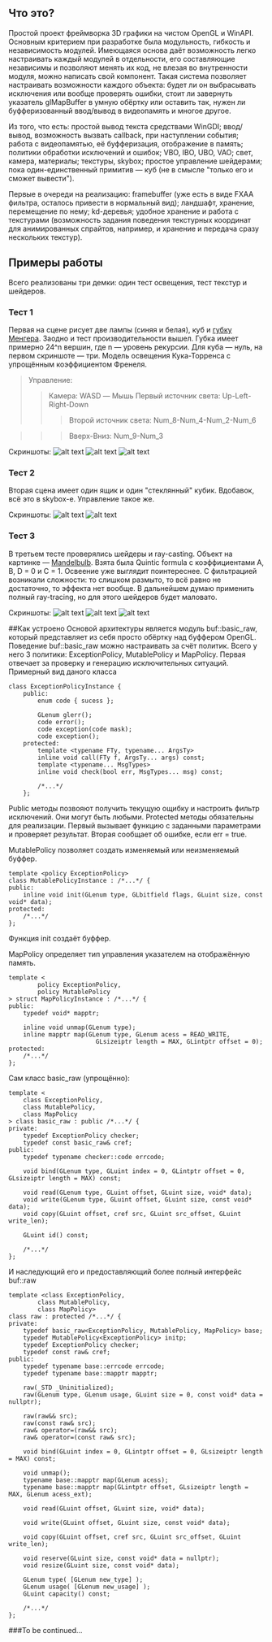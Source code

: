 ## Что это?

Простой проект фреймворка 3D графики на чистом OpenGL и WinAPI. Основным критерием при
разработке была модульность, гибкость и независимость модулей. Имеющаяся основа даёт возможность
легко настраивать каждый модулей в отдельности, его составляющие независимы и позволяют менять их код, 
не влезая во внутренности модуля, можно написать свой компонент. Такая система позволяет
настраивать возможности каждого объекта: будет ли он выбрасывать исключения или вообще проверять ошибки,
стоит ли завернуть указатель glMapBuffer в умную обёртку или оставить так, нужен ли буфферизованный ввод/вывод
в видеопамять и многое другое.

Из того, что есть: простой вывод текста средствами WinGDI; ввод/вывод, возможность вызвать callback, при наступлении
события; работа с видеопамятью, её буфферизация, отображение в память; политики обработки
исключений и ошибок; VBO, IBO, UBO, VAO; свет, камера, материалы; текстуры, skybox; простое управление
шейдерами; пока один-единственный примитив — куб (не в смысле "только его и сможет вывести").

Первые в очереди на реализацию: framebuffer (уже есть в виде FXAA фильтра, осталось привести в нормальный вид);
ландшафт, хранение, перемещение по нему; kd-деревья; удобное хранение и работа с текстурами (возможность задания поведения
текстурных координат для анимированных спрайтов, например, и хранение и передача сразу нескольких текстур).

## Примеры работы
Всего реализованы три демки: один тест освещения, тест текстур и шейдеров.
### Тест 1
Первая на сцене рисует две лампы (синяя и белая), куб и [губку Менгера](https://ru.wikipedia.org/wiki/Губка_Менгера).
Заодно и тест производительности вышел. Губка имеет примерно 24^n вершин, где n — уровень рекурсии.
Для куба — нуль, на первом скриншоте — три. Модель освещения Кука-Торренса с упрощённым коэффициентом Френеля.

> Управление:
> > Камера: WASD — Мышь
> > Первый источник света: Up-Left-Right-Down
> > > Второй источник света: Num_8-Num_4-Num_2-Num_6

> > > Вверх-Вниз: Num_9-Num_3

Скриншоты:
![alt text](https://github.com/Alexandr2144/glwl/blob/master/Screenshots/3.jpg)
![alt text](https://github.com/Alexandr2144/glwl/blob/master/Screenshots/4.jpg)
![alt text](https://github.com/Alexandr2144/glwl/blob/master/Screenshots/5.jpg)

### Тест 2
Вторая сцена имеет один ящик и один "стеклянный" кубик. Вдобавок, всё это в skybox-е.
Управление такое же.

Скриншоты:
![alt text](https://github.com/Alexandr2144/glwl/blob/master/Screenshots/6.jpg)
![alt text](https://github.com/Alexandr2144/glwl/blob/master/Screenshots/7.jpg)

### Тест 3
В третьем тесте проверялись шейдеры и ray-casting. Объект на картинке — [Mandelbulb](https://en.wikipedia.org/wiki/Mandelbulb).
Взята была Quintic formula с коэффициентами A, B, D = 0 и C = 1. Освеение уже выглядит поинтереснее. С фильтрацией возникали сложности:
то слишком размыто, то всё равно не достаточно, то эффекта нет вообще. В дальнейшем думаю применить полный ray-tracing, но для
этого шейдеров будет маловато.

Скриншоты:
![alt text](https://github.com/Alexandr2144/glwl/blob/master/Screenshots/0.jpg)
![alt text](https://github.com/Alexandr2144/glwl/blob/master/Screenshots/1.jpg)
![alt text](https://github.com/Alexandr2144/glwl/blob/master/Screenshots/2.jpg)

##Как устроено
Основой архитектуры является модуль buf::basic_raw, который представляет из себя просто обёртку над
буффером OpenGL. Поведение buf::basic_raw можно настраивать за счёт политик. Всего у него 3 политики:
ExceptionPolicy, MutablePolicy и MapPolicy. Первая отвечает за проверку и генерацию исключительных ситуаций.
Примерный вид даного класса
```
class ExceptionPolicyInstance {
	public:
		enum code { sucess };

		GLenum glerr();
		code error();
		code exception(code mask);
		code exception();
	protected:
		template <typename FTy, typename... ArgsTy>
		inline void call(FTy f, ArgsTy... args) const;
		template <typename... MsgTypes>
		inline void check(bool err, MsgTypes... msg) const;

		/*...*/
	};
```
Public методы позвояют получить текущую ощибку и настроить фильтр исключений. Они могут быть любыми. Protected
методы обязательны для реализации. Первый вызывает функцию с заданными параметрами и проверяет результат. Вторая
сообщает об ошибке, если err = true.

MutablePolicy позволяет создать изменяемый или неизменяемый буффер.
```
template <policy ExceptionPolicy>
class MutablePolicyInstance : /*...*/ {
public:
	inline void init(GLenum type, GLbitfield flags, GLuint size, const void* data);
protected:
	/*...*/
};
```
Функция init создаёт буффер.

MapPolicy определяет тип управления указателем на отображённую память.
```
template <
		policy ExceptionPolicy,
		policy MutablePolicy
> struct MapPolicyInstance : /*...*/ {
public:
	typedef void* mapptr;

	inline void unmap(GLenum type);
	inline mapptr map(GLenum type, GLenum acess = READ_WRITE, 
						GLsizeiptr length = MAX, GLintptr offset = 0);
protected:
	/*...*/
};
```
Сам класс basic_raw (упрощённо):
```
template <
	class ExceptionPolicy,
	class MutablePolicy,
	class MapPolicy
> class basic_raw : public /*...*/ {
private:
	typedef ExceptionPolicy checker;
	typedef const basic_raw& cref;
public:
	typedef typename checker::code errcode;

	void bind(GLenum type, GLuint index = 0, GLintptr offset = 0, GLsizeiptr length = MAX) const;

	void read(GLenum type, GLuint offset, GLuint size, void* data);
	void write(GLenum type, GLuint offset, GLuint size, const void* data);
	void copy(GLuint offset, cref src, GLuint src_offset, GLuint write_len);

	GLuint id() const;

	/*...*/
};
```
И наследующий его и предоставляющий более полный интерфейс buf::raw
```
template <class ExceptionPolicy,
		class MutablePolicy,
		class MapPolicy>
class raw : protected /*...*/ {
private:
	typedef basic_raw<ExceptionPolicy, MutablePolicy, MapPolicy> base;
	typedef MutablePolicy<ExceptionPolicy> initp;
	typedef ExceptionPolicy checker;
	typedef const raw& cref;
public:
	typedef typename base::errcode errcode;
	typedef typename base::mapptr mapptr;

	raw(_STD _Uninitialized);
	raw(GLenum type, GLenum usage, GLuint size = 0, const void* data = nullptr);

	raw(raw&& src);
	raw(const raw& src);
	raw& operator=(raw&& src);
	raw& operator=(const raw& src);

	void bind(GLuint index = 0, GLintptr offset = 0, GLsizeiptr length = MAX) const;

	void unmap();
	typename base::mapptr map(GLenum acess);
	typename base::mapptr map(GLintptr offset, GLsizeiptr length = MAX, GLenum acess_ext);

	void read(GLuint offset, GLuint size, void* data);
	
	void write(GLuint offset, GLuint size, const void* data);
	
	void copy(GLuint offset, cref src, GLuint src_offset, GLuint write_len);

	void reserve(GLuint size, const void* data = nullptr);
	void resize(GLuint size, const void* data);

	GLenum type( [GLenum new_type] );
	GLenum usage( [GLenum new_usage] );
	GLuint capacity() const;
	
	/*...*/
};
```

###To be continued...
